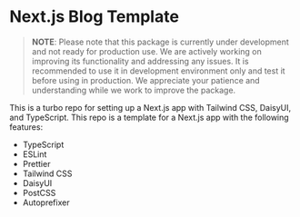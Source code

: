 # Next.js Blog Template

> **NOTE**:
> Please note that this package is currently under development and not ready for production use. We are actively working on improving its functionality and addressing any issues. It is recommended to use it in development environment only and test it before using in production. We appreciate your patience and understanding while we work to improve the package.

This is a turbo repo for setting up a Next.js app with Tailwind CSS, DaisyUI, and TypeScript. This repo is a template for a Next.js app with the following features:

-  TypeScript
-  ESLint
-  Prettier
-  Tailwind CSS
-  DaisyUI
-  PostCSS
-  Autoprefixer
